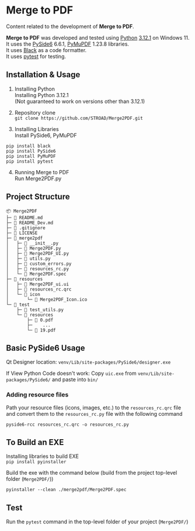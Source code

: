 # Merge to PDF
Content related to the development of **Merge to PDF**.

**Merge to PDF** was developed and tested using [Python](https://www.python.org) [3.12.1](https://www.python.org/downloads/release/python-3121) on Windows 11.  
It uses the [PySide6](https://pypi.org/project/PySide6) 6.6.1, [PyMuPDF](https://github.com/pymupdf/PyMuPDF) 1.23.8 libraries.  
It uses [Black](https://github.com/psf/black) as a code formatter.  
It uses [pytest](https://github.com/pytest-dev/pytest) for testing.


## Installation & Usage
1. Installing Python  
Installing Python 3.12.1  
(Not guaranteed to work on versions other than 3.12.1)

2. Repository clone  
`git clone https://github.com/STROAD/Merge2PDF.git`

3. Installing Libraries  
Install PySide6, PyMuPDF
```shell
pip install black
pip install PySide6
pip install PyMuPDF
pip install pytest
```

4. Running Merge to PDF  
Run Merge2PDF.py


## Project Structure
```
📦 Merge2PDF
├─ 📜 README.md
├─ 📜 README_Dev.md
├─ 📜 .gitignore
├─ 📜 LICENSE
├─ 📁 merge2pdf
│   ├─ 📜 __init__.py
│   ├─ 📜 Merge2PDF.py
│   ├─ 📜 Merge2PDF_UI.py
│   ├─ 📜 utils.py
│   ├─ 📜 custom_errors.py
│   ├─ 📜 resources_rc.py
│   └─ 📜 Merge2PDF.spec
├─ 📁 resources
│   ├─ 📜 Merge2PDF_ui.ui
│   ├─ 📜 resources_rc.qrc
│   └─ 📁 icon
│       └─ 📜 Merge2PDF_Icon.ico
└─ 📁 test
    ├─ 📜 test_utils.py
    └─ 📁 resources
        ├─ 📜 0.pdf
        ├─    ...
        └─ 📜 19.pdf
```


## Basic PySide6 Usage
Qt Designer location: `venv/Lib/site-packages/PySide6/designer.exe`

If View Python Code doesn't work: Copy `uic.exe` from `venv/Lib/site-packages/PySide6/` and paste into `bin/`

### Adding resource files
Path your resource files (icons, images, etc.) to the `resources_rc.qrc` file and convert them to the `resources_rc.py` file with the following command
```shell
pyside6-rcc resources_rc.qrc -o resources_rc.py
```


## To Build an EXE
Installing libraries to build EXE  
`pip install pyinstaller`

Build the exe with the command below (build from the project top-level folder (`Merge2PDF/`))
```shell
pyinstaller --clean ./merge2pdf/Merge2PDF.spec
```


## Test
Run the `pytest` command in the top-level folder of your project (`Merge2PDF/`)
